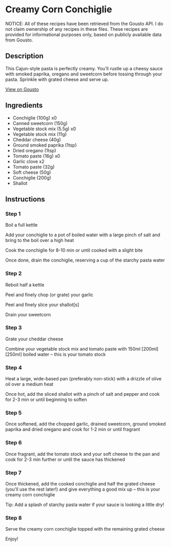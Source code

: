 # Creamy Corn Conchiglie

NOTICE: All of these recipes have been retrieved from the Gousto API. I do not claim ownership of any recipes in these files. These recipes are provided for informational purposes only, based on publicly available data from Gousto.

## Description

This Cajun-style pasta is perfectly creamy. You’ll rustle up a cheesy sauce with smoked paprika, oregano and sweetcorn before tossing through your pasta. Sprinkle with grated cheese and serve up.

[View on Gousto](https://www.gousto.co.uk/recipes/cookbook/creamy-corn-pasta)

## Ingredients

- Conchiglie (100g) x0
- Canned sweetcorn (150g)
- Vegetable stock mix (5.5g) x0
- Vegetable stock mix (11g)
- Cheddar cheese (40g)
- Ground smoked paprika (1tsp)
- Dried oregano (1tsp)
- Tomato paste (16g) x0
- Garlic clove x2
- Tomato paste (32g)
- Soft cheese (50g)
- Conchiglie (200g)
- Shallot

## Instructions


### Step 1

Boil a full kettle

Add your conchiglie to a pot of boiled water with a large pinch of salt and bring to the boil over a high heat

Cook the conchiglie for 8-10 min or until cooked with a slight bite

Once done, drain the conchiglie, reserving a cup of the starchy pasta water


### Step 2

Reboil half a kettle

Peel and finely chop (or grate) your garlic

Peel and finely slice your shallot[s]

Drain your sweetcorn


### Step 3

Grate your cheddar cheese

Combine your vegetable stock mix and tomato paste with 150ml <span class="text-purple">[200ml]</span> <span class="text-danger">[250ml]</span> boiled water – this is your tomato stock


### Step 4

Heat a large, wide-based pan (preferably non-stick) with a drizzle of olive oil over a medium heat

Once hot, add the sliced shallot with a pinch of salt and pepper and cook for 2-3 min or until beginning to soften


### Step 5

Once softened, add the chopped garlic, drained sweetcorn, ground smoked paprika and dried oregano and cook for 1-2 min or until fragrant


### Step 6

Once fragrant, add the tomato stock and your soft cheese to the pan and cook for 2-3 min further or until the sauce has thickened


### Step 7

Once thickened, add the cooked conchiglie and half the grated cheese (you'll use the rest later!) and give everything a good mix up – this is your creamy corn conchiglie

Tip: Add a splash of starchy pasta water if your sauce is looking a little dry!

### Step 8

Serve the creamy corn conchiglie topped with the remaining grated cheese

Enjoy!

